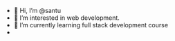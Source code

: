 - 👋 Hi, I’m @santu
- 👀 I’m interested in web development.
- 🌱 I’m currently learning full stack development course
-

<!---
santuguddu/santuguddu is a ✨ special ✨ repository because its `README.md` (this file) appears on your GitHub profile.
You can click the Preview link to take a look at your changes.
--->
